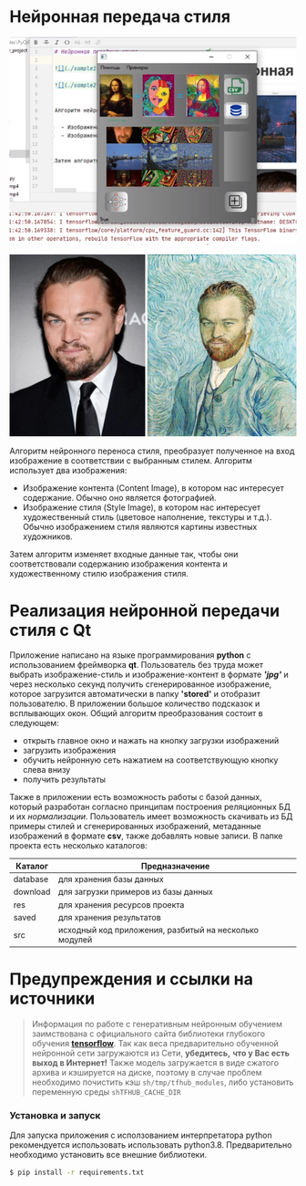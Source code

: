 # Нейронная передача стиля

![](./NST1.png)

![](./sample2.jpg)


Алгоритм нейронного переноса стиля, преобразует полученное на вход изображение в соответствии с выбранным стилем. Алгоритм использует два изображения:

  - Изображение контента (Content Image), в котором нас интересует содержание. Обычно оно является фотографией.
  - Изображение стиля (Style Image), в котором нас интересует художественный стиль (цветовое наполнение, текстуры и т.д.). Обычно изображением стиля являются картины известных художников.


Затем алгоритм изменяет входные данные так, чтобы они соответствовали содержанию изображения контента и художественному стилю изображения стиля.




# Реализация нейронной передачи стиля с Qt

  Приложение написано на языке программирования **python** с использованием фреймворка **qt**. Пользователь без труда может выбрать изображение-стиль и изображение-контент в формате ***'jpg'*** и через несколько секунд получить сгенерированное изображение, которое загрузится автоматически в папку **'stored'** и отобразит пользователю.
  В приложении большое количество подсказок и всплывающих окон.
  Общий алгоритм преобразования состоит в следующем:
  - открыть главное окно и нажать на кнопку загрузки изображений
  - загрузить изображения
  - обучить нейронную сеть нажатием на соответствующую кнопку слева внизу
  - получить результаты


Также в приложении есть возможность работы с базой данных, который разработан согласно принципам построения реляционных БД и их *нормализации*. Пользователь имеет возможность скачивать из БД примеры стилей и сгенерированных изображений, метаданные изображений в формате **csv**, также добавлять новые записи.
В папке проекта есть несколько каталогов:

| Каталог | Предназначение |
| ------ | ------ |
| database | для хранения базы данных |
| download | для загрузки примеров из базы данных|
| res | для хранения ресурсов проекта |
| saved | для хранения результатов |
| src | исходный код приложения, разбитый на несколько модулей|


# Предупреждения и ссылки на источники
> Информация по работе с генеративным
> нейронным обучением
> заимствована с официального
> сайта библиотеки глубокого
> обучения [**tensorflow**](https://www.tensorflow.org/tutorials/generative/style_transfer).
> Так как веса предварительно обученной
> нейронной сети загружаются из Сети,
> **убедитесь,** ****что у Вас есть выход в Интернет!****
> Также модель загружается в виде сжатого архива
> и кэшируется на диске, поэтому в случае проблем
> необходимо почистить кэш  ```sh/tmp/tfhub_modules```,
> либо установить переменную среды ```shTFHUB_CACHE_DIR```


### Установка и запуск

Для запуска приложения с исползованием интерпретатора python рекомендуется использовать использовать python3.8.
Предварительно необходимо установить все внешние библиотеки.

```sh
$ pip install -r requirements.txt
```



